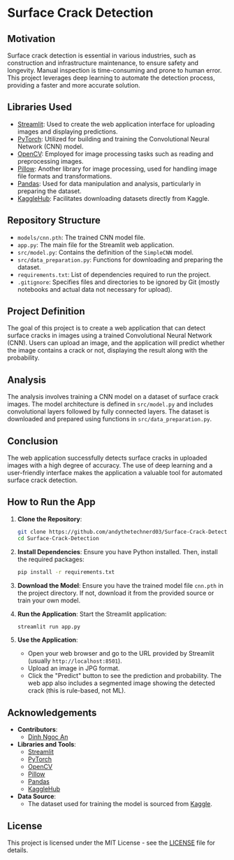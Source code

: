 # Surface Crack Detection

## Motivation
Surface crack detection is essential in various industries, such as construction and infrastructure maintenance, to ensure safety and longevity. Manual inspection is time-consuming and prone to human error. This project leverages deep learning to automate the detection process, providing a faster and more accurate solution.

## Libraries Used
- [Streamlit](https://streamlit.io/): Used to create the web application interface for uploading images and displaying predictions.
- [PyTorch](https://pytorch.org/): Utilized for building and training the Convolutional Neural Network (CNN) model.
- [OpenCV](https://opencv.org/): Employed for image processing tasks such as reading and preprocessing images.
- [Pillow](https://python-pillow.org/): Another library for image processing, used for handling image file formats and transformations.
- [Pandas](https://pandas.pydata.org/): Used for data manipulation and analysis, particularly in preparing the dataset.
- [KaggleHub](https://pypi.org/project/kagglehub/): Facilitates downloading datasets directly from Kaggle.

## Repository Structure
- `models/cnn.pth`: The trained CNN model file.
- `app.py`: The main file for the Streamlit web application.
- `src/model.py`: Contains the definition of the `SimpleCNN` model.
- `src/data_preparation.py`: Functions for downloading and preparing the dataset.
- `requirements.txt`: List of dependencies required to run the project.
- `.gitignore`: Specifies files and directories to be ignored by Git (mostly notebooks and actual data not necessary for upload).

## Project Definition
The goal of this project is to create a web application that can detect surface cracks in images using a trained Convolutional Neural Network (CNN). Users can upload an image, and the application will predict whether the image contains a crack or not, displaying the result along with the probability.

## Analysis
The analysis involves training a CNN model on a dataset of surface crack images. The model architecture is defined in `src/model.py` and includes convolutional layers followed by fully connected layers. The dataset is downloaded and prepared using functions in `src/data_preparation.py`.

## Conclusion
The web application successfully detects surface cracks in uploaded images with a high degree of accuracy. The use of deep learning and a user-friendly interface makes the application a valuable tool for automated surface crack detection.

## How to Run the App
1. **Clone the Repository**:
    ```sh
    git clone https://github.com/andythetechnerd03/Surface-Crack-Detection.git
    cd Surface-Crack-Detection
    ```

2. **Install Dependencies**:
    Ensure you have Python installed. Then, install the required packages:
    ```sh
    pip install -r requirements.txt
    ```

3. **Download the Model**:
    Ensure you have the trained model file `cnn.pth` in the project directory. If not, download it from the provided source or train your own model.

4. **Run the Application**:
    Start the Streamlit application:
    ```sh
    streamlit run app.py
    ```

5. **Use the Application**:
    - Open your web browser and go to the URL provided by Streamlit (usually `http://localhost:8501`).
    - Upload an image in JPG format.
    - Click the "Predict" button to see the prediction and probability. The web app also includes a segmented image showing the detected crack (this is rule-based, not ML).

## Acknowledgements
- **Contributors**: 
    - [Dinh Ngoc An](https://github.com/andythetechnerd03)
- **Libraries and Tools**:
    - [Streamlit](https://streamlit.io/)
    - [PyTorch](https://pytorch.org/)
    - [OpenCV](https://opencv.org/)
    - [Pillow](https://python-pillow.org/)
    - [Pandas](https://pandas.pydata.org/)
    - [KaggleHub](https://pypi.org/project/kagglehub/)
- **Data Source**:
    - The dataset used for training the model is sourced from [Kaggle](https://www.kaggle.com/arunrk7/surface-crack-detection).

## License
This project is licensed under the MIT License - see the [LICENSE](LICENSE) file for details.